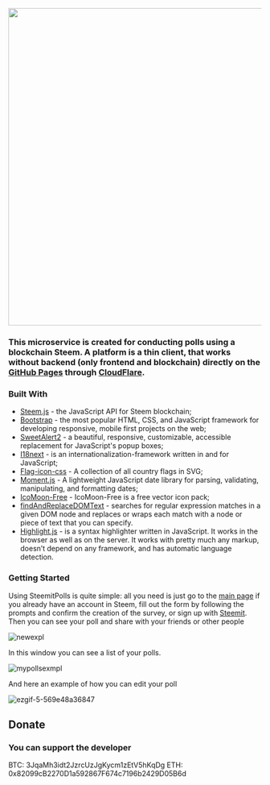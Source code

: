 
<p align="center"><a href="https://steemitpolls.com/" target="_blank" width="640"><img width="630" src="https://steemitpolls.com/graphics/steemitpolls-color.svg"></a>
</p>

### This microservice is created for conducting polls using a blockchain Steem. A platform is a thin client, that works without backend (only frontend and blockchain) directly on the [GitHub Pages](https://pages.github.com/) through [CloudFlare](https://www.cloudflare.com/).
### Built With
* [Steem.js](https://github.com/steemit/steem-js) - the JavaScript API for Steem blockchain;
* [Bootstrap](https://github.com/twbs/bootstrap) - the most popular HTML, CSS, and JavaScript framework for developing responsive, mobile first projects on the web;
* [SweetAlert2](https://github.com/limonte/sweetalert2) - a beautiful, responsive, customizable, accessible replacement for JavaScript's popup boxes;
* [I18next](https://www.i18next.com) -  is an internationalization-framework written in and for JavaScript;
* [Flag-icon-css](https://github.com/lipis/flag-icon-css) -  A collection of all country flags in SVG;
* [Moment.js](https://github.com/moment/moment/) - A lightweight JavaScript date library for parsing, validating, manipulating, and formatting dates;
* [IcoMoon-Free](https://github.com/Keyamoon/IcoMoon-Free) - IcoMoon-Free is a free vector icon pack;
* [findAndReplaceDOMText](https://github.com/padolsey/findAndReplaceDOMText) - searches for regular expression matches in a given DOM node and replaces or wraps each match with a node or piece of text that you can specify.
* [Highlight.js](https://github.com/highlightjs/highlight.js)  -  is a syntax highlighter written in JavaScript. It works in the browser as well as on the server. It works with pretty much any markup, doesn’t depend on any framework, and has automatic language detection.

### Getting Started
Using SteemitPolls is quite simple: all you need is just go to the [main page](https://steemitpolls.com/#create) if you already have an account in Steem, fill out the form by following the prompts and confirm the creation of the survey, or sign up with [Steemit](https://steemit.com/). Then you can see your poll and share with your friends or other people

![newexpl](https://user-images.githubusercontent.com/36364669/47620262-51ddc380-daf9-11e8-8735-60836e7ffcce.png)

In this window you can see a list of your polls.

![mypollsexmpl](https://user-images.githubusercontent.com/36364669/47620026-4b9a1800-daf6-11e8-864a-b2c30944cbd9.png)

And here an example of how you can edit your poll

![ezgif-5-569e48a36847](https://user-images.githubusercontent.com/36364669/47619955-4a1c2000-daf5-11e8-9ed1-8ab6492e6b99.png)

## Donate
### You can support the developer
BTC:  3JqaMh3idt2JzrcUzJgKycm1zEtV5hKqDg
ETH: 0x82099cB2270D1a592867F674c7196b2429D05B6d
